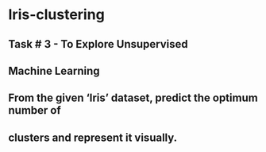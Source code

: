 # Iris-clustering
## Task # 3 - To Explore Unsupervised
## Machine Learning

## From the given ‘Iris’ dataset, predict the optimum number of
## clusters and represent it visually.
